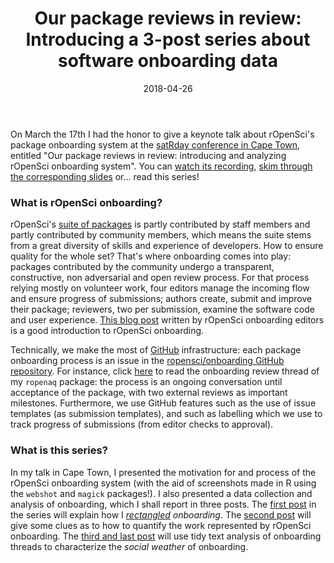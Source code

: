 ﻿---
slug: A-satrday-ct-series
title: "Our package reviews in review: Introducing a 3-post series about software onboarding data"
authors:
  - name: Maëlle Salmon
    url: http://www.masalmon.eu/
date: 2018-04-26
categories: blog
topicid: 1151
tags:
- r
- community
- software
- review
- onboarding
---

On March the 17th I had the honor to give a keynote talk about rOpenSci's package onboarding system at the [satRday conference in Cape Town](https://capetown2018.satrdays.org/), entitled "Our package reviews in review: introducing and analyzing rOpenSci onboarding system". You can [watch its recording](https://www.youtube.com/watch?v=lZ3deq52qCk), [skim through the corresponding slides](http://www.masalmon.eu/satrday_keynote/slides) or... read this series!

### What is rOpenSci onboarding?

rOpenSci's [suite of packages](https://ropensci.org/packages/) is partly contributed by staff members and partly contributed by community members, which means the suite stems from a great diversity of skills and experience of developers. How to ensure quality for the whole set? That's where onboarding comes into play: packages contributed by the community undergo a transparent, constructive, non adversarial and open review process. For that process relying mostly on volunteer work, four editors manage the incoming flow and ensure progress of submissions; authors create, submit and improve their package; reviewers, two per submission, examine the software code and user experience. [This blog post](https://www.numfocus.org/blog/how-ropensci-uses-code-review-to-promote-reproducible-science/) written by rOpenSci onboarding editors is a good introduction to rOpenSci onboarding. 

Technically, we make the most of [GitHub](https://github.com/) infrastructure: each package onboarding process is an issue in the [ropensci/onboarding GitHub repository](https://github.com/ropensci/onboarding/). For instance, click [here](https://github.com/ropensci/onboarding/issues/24) to read the onboarding review thread of my `ropenaq` package: the process is an ongoing conversation until acceptance of the package, with two external reviews as important milestones. Furthermore, we use GitHub features such as the use of issue templates (as submission templates), and such as labelling which we use to track progress of submissions (from editor checks to approval). 

### What is this series?

In my talk in Cape Town, I presented the motivation for and process of the rOpenSci onboarding system (with the aid of screenshots made in R using the `webshot` and `magick` packages!). I also presented a data collection and analysis of onboarding, which I shall report in three posts. The [first post](https://ropensci.org/blog/2018/04/26/rectangling-onboarding/) in the series will explain how I _[rectangled](https://www.youtube.com/watch?v=GapSskrtUzU) onboarding_. The [second post](https://ropensci.org/blog/2018/05/03/onboarding-is-work/) will give some clues as to how to quantify the work represented by rOpenSci onboarding. The [third and last post](https://ropensci.org/blog/2018/05/10/onboarding-social-weather/) will use tidy text analysis of onboarding threads to characterize the _social weather_ of onboarding. 
